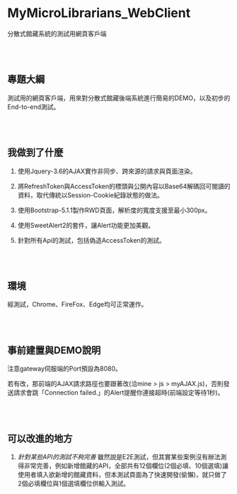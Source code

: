 # MyMicroLibrarians_WebClient
分散式館藏系統的測試用網頁客戶端

<br><br>
## 專題大綱

測試用的網頁客戶端，用來對分散式館藏後端系統進行簡易的DEMO，以及初步的End-to-end測試。

<br><br>
## 我做到了什麼

1. 使用Jquery-3.6的AJAX實作非同步、跨來源的請求與頁面渲染。

2. 將RefreshToken與AccessToken的標頭與公開內容以Base64解碼回可閱讀的資料，取代傳統以Session-Cookie紀錄狀態的做法。

3. 使用Bootstrap-5.1.1製作RWD頁面，解析度的寬度支援至最小300px。

4. 使用SweetAlert2的套件，讓Alert功能更加美觀。

5. 針對所有Api的測試，包括偽造AccessToken的測試。


<br><br>
## 環境

經測試，Chrome、FireFox、Edge均可正常運作。


<br><br>
## 事前建置與DEMO說明

注意gateway伺服端的Port預設為8080。

若有改，那前端的AJAX請求路徑也要跟著改(洽mine > js > myAJAX.js)，否則發送請求會跳「Connection failed.」的Alert提醒你連接超時(前端設定等待1秒)。


<br><br>
## 可以改進的地方

1. _針對某些API的測試不夠完善_
雖然說是E2E測試，但其實某些案例沒有辦法測得非常完善，例如新增館藏的API，全部共有12個欄位(2個必填、10個選填)讓使用者填入欲新增的館藏資料，但本測試頁面為了快速開發(偷懶)，就只做了2個必填欄位與1個選填欄位供輸入測試。
